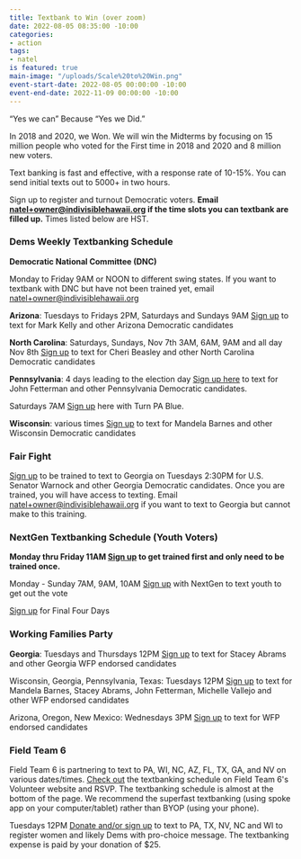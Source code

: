 ```yaml
---
title: Textbank to Win (over zoom)
date: 2022-08-05 08:35:00 -10:00
categories:
- action
tags:
- natel
is featured: true
main-image: "/uploads/Scale%20to%20Win.png"
event-start-date: 2022-08-05 00:00:00 -10:00
event-end-date: 2022-11-09 00:00:00 -10:00
---
```


“Yes we can” Because “Yes we Did.”

In 2018 and 2020, we Won. We will win the Midterms by focusing on 15 million people who voted for the First time in 2018 and 2020 and 8 million new voters.

Text banking is fast and effective, with a response rate of 10-15%. You can send initial texts out to 5000+ in two hours. 

Sign up to register and turnout Democratic voters. **Email natel+owner@indivisiblehawaii.org if the time slots you can textbank are filled up.** Times listed below are HST.   

### Dems Weekly Textbanking Schedule

**Democratic National Committee (DNC)**

Monday to Friday 9AM or NOON to different swing states.  If you want to textbank with DNC but have not been trained yet, email natel+owner@indivisiblehawaii.org

**Arizona**: Tuesdays to Fridays 2PM, Saturdays and Sundays 9AM  [Sign up](https://www.mobilize.us/missionforaz/event/507375/) to text for Mark Kelly and other Arizona Democratic candidates

**North Carolina**: Saturdays, Sundays, Nov 7th 3AM, 6AM, 9AM and all day Nov 8th [Sign up](https://www.mobilize.us/blueunityin2022/event/519193/) to text for Cheri Beasley and other North Carolina Democratic candidates

**Pennsylvania**: 4 days leading to the election day [Sign up here](https://www.mobilize.us/allinpa/event/511901/) to text for John Fetterman and other Pennsylvania Democratic candidates.  

Saturdays 7AM [Sign up](https://www.mobilize.us/turnpablue/event/527937/) here with Turn PA Blue.  

**Wisconsin**: various times [Sign up](https://www.mobilize.us/wisdems/event/509912/) to text for Mandela Barnes and other Wisconsin Democratic candidates

### Fair Fight

[Sign up](https://www.mobilize.us/fairfight/event/380601/) to be trained to text to Georgia on Tuesdays 2:30PM for U.S. Senator Warnock and other Georgia Democratic candidates. Once you are trained, you will have access to texting.  Email natel+owner@indivisiblehawaii.org if you want to text to Georgia but cannot make to this training.
     
   
### NextGen Textbanking Schedule (Youth Voters)

**Monday thru Friday 11AM  [Sign up](https://www.mobilize.us/nextgen/event/476432/) to get trained first and only need to be trained once.**

Monday - Sunday 7AM, 9AM, 10AM [Sign up](https://www.mobilize.us/nextgen/event/501401/) with NextGen to text youth to get out the vote

[Sign up](https://www.mobilize.us/nextgen/event/526255/) for Final Four Days

### Working Families Party

**Georgia**: Tuesdays and Thursdays 12PM  [Sign up](https://www.mobilize.us/workingfamilies/event/492565/) to text for Stacey Abrams and other Georgia WFP endorsed candidates

Wisconsin, Georgia, Pennsylvania, Texas: Tuesdays 12PM [Sign up](https://www.mobilize.us/workingfamilies/event/427058/) to text for Mandela Barnes, Stacey Abrams, John Fetterman, Michelle Vallejo and other WFP endorsed candidates

Arizona, Oregon, New Mexico: Wednesdays 3PM [Sign up](https://www.mobilize.us/workingfamilies/event/427058/) to text for WFP endorsed candidates

### Field Team 6

Field Team 6 is partnering to text to PA, WI, NC, AZ, FL, TX, GA, and NV on various dates/times.  [Check out](https://www.fieldteam6.org/volunteer-ops) the textbanking schedule on Field Team 6's Volunteer website and RSVP. The textbanking schedule is almost at the bottom of the page.  We recommend the superfast textbanking (using spoke app on your computer/tablet) rather than BYOP (using your phone). 

Tuesdays 12PM  [Donate and/or sign up](https://secure.actblue.com/donate/ft6arcade22) to text to PA, TX, NV, NC and WI to register women and likely Dems with pro-choice message.  The textbanking expense is paid by your donation of $25.
